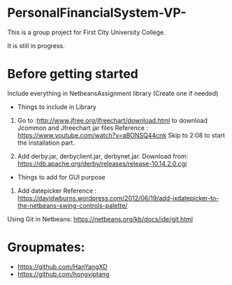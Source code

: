 # PersonalFinancialSystem-VP-
This is a group project for First City University College.

It is still in progress.

# Before getting started
Include everything in NetbeansAssignment library (Create one if needed)
- Things to include in Library
1. Go to :http://www.jfree.org/jfreechart/download.html to download Jcommon and Jfreechart jar files
Reference : https://www.youtube.com/watch?v=aBONSQ44cnk Skip to 2:08 to start the installation part.

2. Add derby.jar, derbyclient.jar, derbynet.jar. Download from: https://db.apache.org/derby/releases/release-10.14.2.0.cgi


- Things to add for GUI purpose
1. Add datepicker
Reference : https://davidwburns.wordpress.com/2012/06/19/add-jxdatepicker-to-the-netbeans-swing-controls-palette/

Using Git in Netbeans:
https://netbeans.org/kb/docs/ide/git.html


# Groupmates:
- https://github.com/HanYangXD
- https://github.com/hongyiptang
